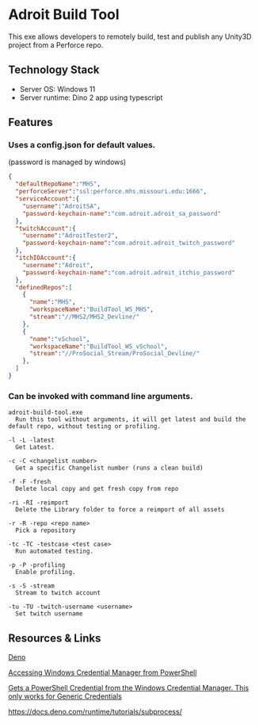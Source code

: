 # Adroit Build Tool
This exe allows developers to remotely build, test and publish any Unity3D project from a Perforce repo.

## Technology Stack
- Server OS: Windows 11
- Server runtime: Dino 2 app using typescript

## Features
### Uses a config.json for default values.
(password is managed by windows)

```json 
{
  "defaultRepoName":"MHS",
  "perforceServer":"ssl:perforce.mhs.missouri.edu:1666",
  "serviceAccount":{
    "username":"AdroitSA",
    "password-keychain-name":"com.adroit.adroit_sa_password" 
  },
  "twitchAccount":{
    "username":"AdroitTester2",
    "password-keychain-name":"com.adroit.adroit_twitch_password" 
  },
  "itchIOAccount":{
    "username":"Adroit",
    "password-keychain-name":"com.adroit.adroit_itchio_password" 
  },
  "definedRepos":[
    {
      "name":"MHS",
      "workspaceName":"BuildTool_WS_MHS",
      "stream":"//MHS2/MHS2_Devline/"
    },
    {
      "name":"vSchool",
      "workspaceName":"BuildTool_WS_vSchool",
      "stream":"//ProSocial_Stream/ProSocial_Devline/"
    },  
  ]
}
```

### Can be invoked with command line arguments.
  
```
adroit-build-tool.exe
  Run this tool without arguments, it will get latest and build the default repo, without testing or profiling.

-l -L -latest
  Get Latest.

-c -C <changelist number>
  Get a specific Changelist number (runs a clean build)
  
-f -F -fresh
  Delete local copy and get fresh copy from repo

-ri -RI -reimport
  Delete the Library folder to force a reimport of all assets

-r -R -repo <repo name>
  Pick a repository

-tc -TC -testcase <test case>
  Run automated testing.

-p -P -profiling
  Enable profiling.

-s -S -stream
  Stream to twitch account

-tu -TU -twitch-username <username>
  Set twitch username

```

## Resources & Links

[Deno](https://deno.com/)

[Accessing Windows Credential Manager from PowerShell](https://stackoverflow.com/questions/29103238/accessing-windows-credential-manager-from-powershell)

[Gets a PowerShell Credential from the Windows Credential Manager. This only works for Generic Credentials ](https://gist.github.com/cdhunt/5729126)

https://docs.deno.com/runtime/tutorials/subprocess/
